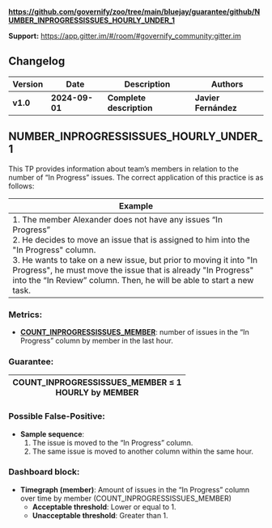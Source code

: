 **https://github.com/governify/zoo/tree/main/bluejay/guarantee/github/NUMBER_INPROGRESSISSUES_HOURLY_UNDER_1**

**Support:** <https://app.gitter.im/#/room/#governify_community:gitter.im>

## **Changelog**

|**Version**|**Date**|**Description**|**Authors**|
| - | - | - | - |
|**v1.0**|**2024-09-01**|**Complete description**|**Javier Fernández**|

## <a name="_page3_x72.00_y72.00"></a>**NUMBER_INPROGRESSISSUES_HOURLY_UNDER_1**
This TP provides information about team’s members in relation to the number of “In Progress” issues. The correct application of this practice is as follows:

|**Example**|
| - |
|1. The member Alexander does not have any issues “In Progress” <br>2. He decides to move an issue that is assigned to him into the "In Progress" column. <br>3. He wants to take on a new issue, but prior to moving it into "In Progress", he must move the issue that is already "In Progress" into the “In Review” column. Then, he will be able to start a new task.|

### **Metrics:**

- **[COUNT_INPROGRESSISSUES_MEMBER](https://github.com/governify/zoo/tree/main/bluejay/metric/github/COUNT_INPROGRESSISSUES_MEMBER)**: number of issues in the “In Progress” column by member in the last hour.

### **Guarantee:**

| COUNT_INPROGRESSISSUES_MEMBER ≤ 1 <br>HOURLY by MEMBER|
| - |

### Possible False-Positive:

- **Sample sequence**:
  1. The issue is moved to the “In Progress” column.
  2. The same issue is moved to another column within the same hour.

### Dashboard block:

- **Timegraph (member)**: Amount of issues in the “In Progress” column over time by member (COUNT_INPROGRESSISSUES_MEMBER)
  - **Acceptable threshold**: Lower or equal to 1.
  - **Unacceptable threshold**: Greater than 1.

